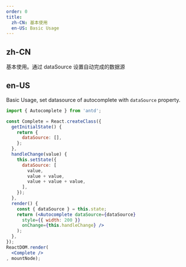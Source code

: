 ```yaml
---
order: 0
title: 
  zh-CN: 基本使用
  en-US: Basic Usage
---
```


## zh-CN

基本使用。通过 dataSource 设置自动完成的数据源

## en-US

Basic Usage, set datasource of autocomplete with `dataSource` property.

````jsx
import { Autocomplete } from 'antd';

const Complete = React.createClass({
  getInitialState() {
    return {
      dataSource: [],
    };
  },
  handleChange(value) {
    this.setState({
      dataSource: [
        value,
        value + value,
        value + value + value,
      ],
    });
  },
  render() {
    const { dataSource } = this.state;
    return (<Autocomplete dataSource={dataSource}
      style={{ width: 200 }}
      onChange={this.handleChange} />
    );
  },
});
ReactDOM.render(
  <Complete />
, mountNode);
````
